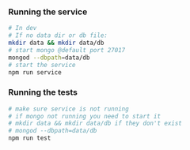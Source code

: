 ### Running the service

```bash
# In dev
# If no data dir or db file:
mkdir data && mkdir data/db
# start mongo @default port 27017
mongod --dbpath=data/db
# start the service
npm run service
```

### Running the tests
```bash
# make sure service is not running
# if mongo not running you need to start it
# mkdir data && mkdir data/db if they don't exist
# mongod --dbpath=data/db
npm run test
```
